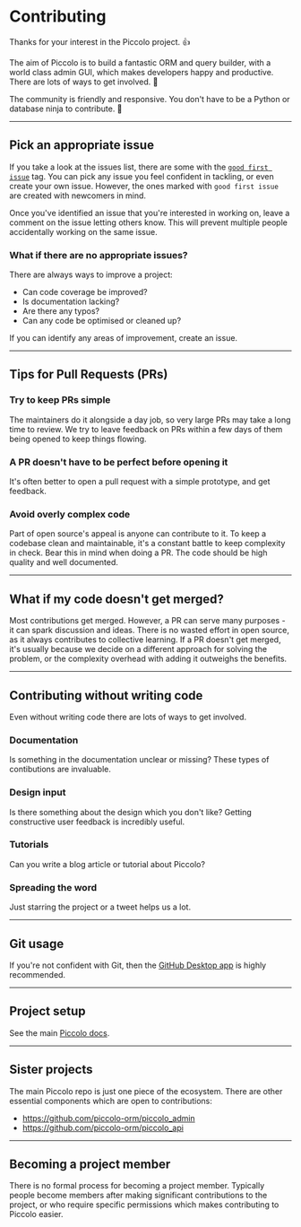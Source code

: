 # Contributing

Thanks for your interest in the Piccolo project. 👍

The aim of Piccolo is to build a fantastic ORM and query builder, with a world class admin GUI, which makes developers happy and productive. There are lots of ways to get involved. 🚀

The community is friendly and responsive. You don't have to be a Python or database ninja to contribute. 🥷

---

## Pick an appropriate issue

If you take a look at the issues list, there are some with the [`good first issue`](https://github.com/piccolo-orm/piccolo/labels/good%20first%20issue) tag. You can pick any issue you feel confident in tackling, or even create your own issue. However, the ones marked with `good first issue` are created with newcomers in mind.

Once you've identified an issue that you're interested in working on, leave a comment on the issue letting others know. This will prevent multiple people accidentally working on the same issue.

### What if there are no appropriate issues?

There are always ways to improve a project:

- Can code coverage be improved?
- Is documentation lacking?
- Are there any typos?
- Can any code be optimised or cleaned up?

If you can identify any areas of improvement, create an issue.

---

## Tips for Pull Requests (PRs)

### Try to keep PRs simple

The maintainers do it alongside a day job, so very large PRs may take a long time to review. We try to leave feedback on PRs within a few days of them being opened to keep things flowing.

### A PR doesn't have to be perfect before opening it

It's often better to open a pull request with a simple prototype, and get feedback.

### Avoid overly complex code

Part of open source's appeal is anyone can contribute to it. To keep a codebase clean and maintainable, it's a constant battle to keep complexity in check. Bear this in mind when doing a PR. The code should be high quality and well documented.

---

## What if my code doesn't get merged?

Most contributions get merged. However, a PR can serve many purposes - it can spark discussion and ideas. There is no wasted effort in open source, as it always contributes to collective learning. If a PR doesn't get merged, it's usually because we decide on a different approach for solving the problem, or the complexity overhead with adding it outweighs the benefits.

---

## Contributing without writing code

Even without writing code there are lots of ways to get involved.

### Documentation

Is something in the documentation unclear or missing? These types of contibutions are invaluable.

### Design input

Is there something about the design which you don't like? Getting constructive user feedback is incredibly useful.

### Tutorials

Can you write a blog article or tutorial about Piccolo?

### Spreading the word

Just starring the project or a tweet helps us a lot.

---

## Git usage

If you're not confident with Git, then the [GitHub Desktop app](https://desktop.github.com/) is highly recommended.

---

## Project setup

See the main [Piccolo docs](https://piccolo-orm.readthedocs.io/en/latest/piccolo/contributing/index.html).

---

## Sister projects

The main Piccolo repo is just one piece of the ecosystem. There are other essential components which are open to contributions:

- https://github.com/piccolo-orm/piccolo_admin
- https://github.com/piccolo-orm/piccolo_api

---

## Becoming a project member

There is no formal process for becoming a project member. Typically people become members after making significant contributions to the project, or who require specific permissions which makes contributing to Piccolo easier.
